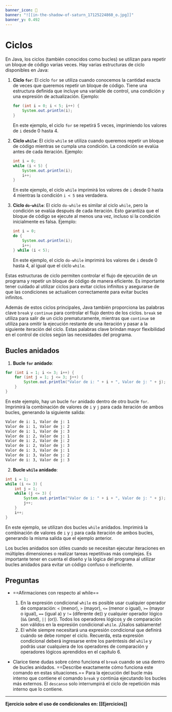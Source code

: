 ```yaml
---
banner_icon: 🔘
banner: "![[in-the-shadow-of-saturn_17125224860_o.jpg]]"
banner_y: 0.492
---
```


# Ciclos

En Java, los ciclos (también conocidos como bucles) se utilizan para repetir un bloque de código varias veces. Hay varias estructuras de ciclo disponibles en Java:

1. **Ciclo `for`**: El ciclo `for` se utiliza cuando conocemos la cantidad exacta de veces que queremos repetir un bloque de código. Tiene una estructura definida que incluye una variable de control, una condición y una expresión de actualización. Ejemplo:

   ```java
   for (int i = 0; i < 5; i++) {
       System.out.println(i);
   }
   ```

   En este ejemplo, el ciclo `for` se repetirá 5 veces, imprimiendo los valores de `i` desde 0 hasta 4.

2. **Ciclo `while`**: El ciclo `while` se utiliza cuando queremos repetir un bloque de código mientras se cumpla una condición. La condición se evalúa antes de cada iteración. Ejemplo:

   ```java
   int i = 0;
   while (i < 5) {
       System.out.println(i);
       i++;
   }
   ```

   En este ejemplo, el ciclo `while` imprimirá los valores de `i` desde 0 hasta 4 mientras la condición `i < 5` sea verdadera.

3. **Ciclo `do-while`**: El ciclo `do-while` es similar al ciclo `while`, pero la condición se evalúa después de cada iteración. Esto garantiza que el bloque de código se ejecute al menos una vez, incluso si la condición inicialmente es falsa. Ejemplo:

   ```java
   int i = 0;
   do {
       System.out.println(i);
       i++;
   } while (i < 5);
   ```

   En este ejemplo, el ciclo `do-while` imprimirá los valores de `i` desde 0 hasta 4, al igual que el ciclo `while`.

Estas estructuras de ciclo permiten controlar el flujo de ejecución de un programa y repetir un bloque de código de manera eficiente. Es importante tener cuidado al utilizar ciclos para evitar ciclos infinitos y asegurarse de que las condiciones se actualicen correctamente para evitar bucles infinitos.

Además de estos ciclos principales, Java también proporciona las palabras clave `break` y `continue` para controlar el flujo dentro de los ciclos. `break` se utiliza para salir de un ciclo prematuramente, mientras que `continue` se utiliza para omitir la ejecución restante de una iteración y pasar a la siguiente iteración del ciclo. Estas palabras clave brindan mayor flexibilidad en el control de ciclos según las necesidades del programa.

## Bucles anidados

1. **Bucle `for` anidado**:
```java
for (int i = 1; i <= 3; i++) {
    for (int j = 1; j <= 3; j++) {
        System.out.println("Valor de i: " + i + ", Valor de j: " + j);
    }
}
```
En este ejemplo, hay un bucle `for` anidado dentro de otro bucle `for`. Imprimirá la combinación de valores de `i` y `j` para cada iteración de ambos bucles, generando la siguiente salida:
```bash
Valor de i: 1, Valor de j: 1
Valor de i: 1, Valor de j: 2
Valor de i: 1, Valor de j: 3
Valor de i: 2, Valor de j: 1
Valor de i: 2, Valor de j: 2
Valor de i: 2, Valor de j: 3
Valor de i: 3, Valor de j: 1
Valor de i: 3, Valor de j: 2
Valor de i: 3, Valor de j: 3
```

2. **Bucle `while` anidado**:
```java
int i = 1;
while (i <= 3) {
    int j = 1;
    while (j <= 3) {
        System.out.println("Valor de i: " + i + ", Valor de j: " + j);
        j++;
    }
    i++;
}
```
En este ejemplo, se utilizan dos bucles `while` anidados. Imprimirá la combinación de valores de `i` y `j` para cada iteración de ambos bucles, generando la misma salida que el ejemplo anterior.

Los bucles anidados son útiles cuando se necesitan ejecutar iteraciones en múltiples dimensiones o realizar tareas repetitivas más complejas. Es importante tener en cuenta el diseño y la lógica del programa al utilizar bucles anidados para evitar un código confuso o ineficiente.

## Preguntas
- ==Afirmaciones con respecto al while==
	1. En la expresión condicional `while` es posible usar cualquier operador de comparación: `<` (menor), `>` (mayor), `<=` (menor o igual), `>=` (mayor o igual), `==` (igual a) y `!=` (diferente de)) y cualquier operador lógico (`&&` (and), `||` (or)). Todos los operadores lógicos y de comparación son válidos en la expresión condicional `while`. ¡Úsalos sabiamente!
	2. El while siempre necesitará una expresión condicional que definirá cuándo se debe romper el ciclo. Recuerda, esta expresión condicional deberá ingresarse entre los paréntesis del `while` y podrás usar cualquiera de los operadores de comparación y operadores lógicos aprendidos en el capítulo 6.

- Clarice tiene dudas sobre cómo funciona el `break` cuando se usa dentro de bucles anidados. ==Describe exactamente cómo funciona este comando en estas situaciones.==
	Para la ejecución del bucle más interno que contiene el comando `break` y continúa ejecutando los bucles más externos. El `descanso` solo interrumpirá el ciclo de repetición más interno que lo contiene.
---
**Ejercicio sobre el uso de condicionales en: [[Ejercicios]]**